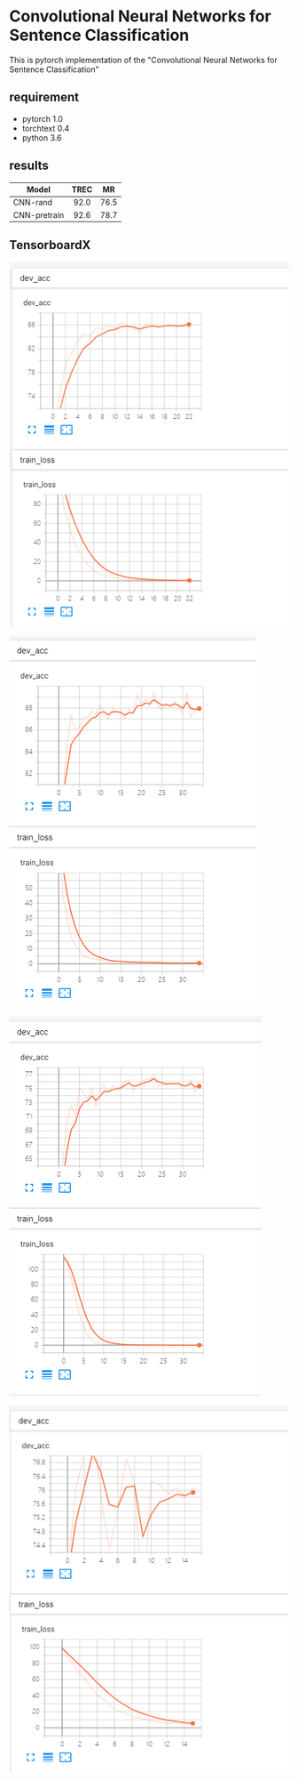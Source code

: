 # Convolutional Neural Networks for Sentence Classification
This is pytorch implementation of the "Convolutional Neural Networks for Sentence Classification"

## requirement
- pytorch 1.0  
- torchtext 0.4  
- python 3.6

## results
Model|TREC|MR
--|:--:|:--:
CNN-rand|92.0|76.5
CNN-pretrain|92.6|78.7

## TensorboardX  

![trec_rand](https://github.com/cswangjiawei/cnn-sentence-classification/blob/master/image/trec_rand.png "trec_rand")  

![trec_pretrain](https://github.com/cswangjiawei/cnn-sentence-classification/blob/master/image/trec_pretrain.png "trec_pretrain")  

![MR_rand](https://github.com/cswangjiawei/cnn-sentence-classification/blob/master/image/MR_rand.png "MR_rand")  

![MR_pretrain](https://github.com/cswangjiawei/cnn-sentence-classification/blob/master/image/MR_pretrain.png "MR_pretrain")  

